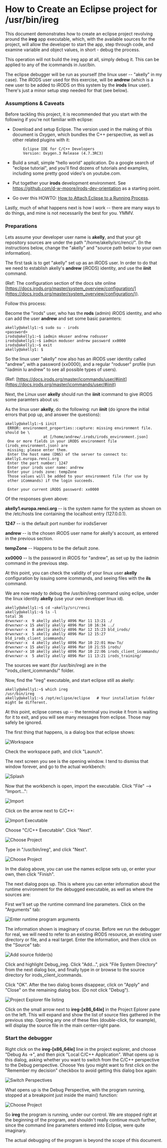 # How to Create an Eclipse project for /usr/bin/ireg

This document demonstrates how to create an eclipse project revolving around the **ireg** app executable, which, with the available sources for the project, will allow the developer to start the app, step through code, and examine variable and object values, in short - debug the process.

This operation will not build the ireg app at all, simply debug it.  This can be applied to any of the icommands in /usr/bin.

The eclipse debugger will be run as yourself (the linux user -- "akelly" in my case).  The iRODS user used for this exercise, will be **andrew** (which is a new user to be added to iRODS on this system by the **irods** linux user). There's just a minor setup step needed for that (see below).


### Assumptions & Caveats ###

Before tackling this project, it is recommended that you start with the following if you're not familiar with eclipse:
* Download and setup Eclipse. The version used in the making of this document is *Oxygen*, which bundles the C++ perspective, as well as other related plugins with it:

~~~
		Eclipse IDE for C/C++ Developers
		Version: Oxygen.3 Release (4.7.3RC3)
~~~

* Build a small, simple "hello world" application.  Do a google search of "eclipse tutorial", and you'll find dozens of tutorials and examples, including some pretty good video's on youtube.com.


* Put together your **irods** development environment. See https://github.com/d-w-moore/irods-dev-orientation as a starting point. 

* Go over this HOWTO: [How to Attach Eclipse to a Running Process](https://github.com/andrew-irods/How-To/blob/master/Eclipse-attach-to-running-process.md). 

Lastly, much of what happens next is how I work -- there are many ways to do things, and mine is not necessarily the best for you.  YMMV. 

### Preparations 

Lets assume your developer user name is **akelly**, and that your git repository sources are under the path "/home/akelly/src/renci/".  (In the instructions below, change the "akelly" and "source path below to your own information).

The first task is to get "akelly" set up as an iRODS user. In order to do that we need to establish akelly's **andrew** (iRODS) identity, and use the **iinit** command. 

(Ref: The configuration section of the docs site online [https://docs.irods.org/master/system_overview/configuration/](https://docs.irods.org/master/system_overview/configuration/)).

Follow this process:
 
Become the "irods" user, who has the **rods** (admin) iRODS identity, and who can add the user **andrew** and set some basic paramters:

~~~
akelly@akelly1:~$ sudo su - irods
<password>
irods@akelly1:~$ iadmin mkuser andrew rodsuser
irods@akelly1:~$ iadmin moduser andrew password xx0000
irods@akelly1:~$ exit
akelly@akelly1: $
~~~

So the linux user "akelly" now also has an iRODS user identity called "andrew", with a password (xx0000), and a regular "roduser" profile (run "iiadmin lu andrew" to see all possible types of users).

(Ref: [https://docs.irods.org/master/icommands/user/#iinit](https://docs.irods.org/master/icommands/user/#iinit)

Next, the Linux user **akelly** should run the **iinit** icommand to give iRODS some paramters about us:

As the linux user **akelly**, do the following: run **iinit** (do ignore the initial errors that pop up, and answer the questions):

~~~
akelly@akelly1:~$ iinit
 ERROR: environment_properties::capture: missing environment file. should be \
                 at [/home/andrew/.irods/irods_environment.json]
 One or more fields in your iRODS environment file (irods_environment.json) are
 missing; please enter them.
 Enter the host name (DNS) of the server to connect to: akelly1.europa.renci.org
 Enter the port number: 1247
 Enter your irods user name: andrew
 Enter your irods zone: tempZone
 Those values will be added to your environment file (for use by
 other iCommands) if the login succeeds.

 Enter your current iRODS password: xx0000 
 ~~~

Of the responses given above:

**akelly1.europa.renci.org** -- is the system name for the system as shown on the /etc/hosts line containing the localhost entry (127.0.0.1).

**1247** -- is the default port number for irodsServer
	
**andrew** -- is the chosen iRODS user name for akelly's account, as entered in the previous section.
	
**tempZone** -- Happens to be the default zone.
	
**xx0000** -- Is the password in iRODS for "andrew", as set up by the iiadmin command in the previous step.

At this point, you can check the validity of your linux user **akelly**  configuration by issuing some icommands, and seeing files with the **ils** command.

We are now ready to debug the /usr/bin/ireg command using eclipe, under the linux identity **akelly** (use your own developer linux id).
 

~~~
akelly@akelly1:~$ cd ~akelly/src/renci
akelly@akelly1:~$ ls -l
total 36
drwxrwxr-x  9 akelly akelly 4096 Mar 11 13:21 ./
drwxrwxr-x 15 akelly akelly 4096 Mar 10 16:34 ../
drwxrwxr-x  8 akelly akelly 4096 Mar 12 15:23 bld_irods/
drwxrwxr-x  5 akelly akelly 4096 Mar 12 15:27 bld_irods_client_icommands/
drwxrwxr-x  4 akelly akelly 4096 Mar 10 22:01 How-To/
drwxrwxr-x 15 akelly akelly 4096 Mar 10 21:55 irods/
drwxrwxr-x 10 akelly akelly 4096 Mar 10 22:06 irods_client_icommands/
drwxrwxr-x  5 akelly akelly 4096 Mar 11 13:21 irods_training/
~~~

The sources we want (for /usr/bin/ireg) are in the "irods\_client\_icommands/" folder.  

Now, find the "ireg" executable, and start eclipse still as akelly:

~~~
akelly@akelly1:~$ which ireg
/usr/bin/ireg
akelly@akelly1:~$ /opt/eclipse/eclipse   # Your installation folder might be different.

~~~

At this point, eclipse comes up -- the terminal you invoke it from is waiting for it to exit, and you will see many messages from eclipse.  Those may safely be ignored.

The first thing that happens, is a dialog box that eclipse shows:

![Workspace](images/debug-icmds-image1.png "Choose a workspace for the irods user") 

Check the workspace path, and click "Launch".

The next screen you see is the opening window.  I tend to dismiss that window forever, and go to the actual workbench:

![Splash](images/debug-icmds-image1-1.png "Move on to the worksbench") 

Now that the workbench is open, import the executable.  Click "File" --> "Import...":

![Import](images/debug-icmds-image1-5.png "Import the executable /usr/bin/ireg") 

Click on the arrow next to C/C++:
 
![Import Executable](images/debug-icmds-image2.png "Choose C/C++ Executable") 

Choose "C/C++ Executable".  Click "Next". 

![Choose Project](images/debug-icmds-image3.png "Type in /usr/bin/ireg") 

Type in "/usr/bin/ireg", and click "Next".

![Choose Project](images/debug-icmds-image4.png "Enter project name and launch configuration") 

In the dialog above, you can use the names eclipse sets up, or enter your own, then click "Finish".

The next dialog pops up. This is where you can enter information about the runtime environment for the debugged executable, as well as where the sources are:

First we'll set up the runtime command line parameters.  Click on the "Arguments" tab:

![Enter runtime program arguments](images/debug-icmds-image6.png "Enter runtime program arguments") 

The information shown is imaginary of course.  Before we run the debugger for real, we will need to refer to an existing iRODS resource, an existing user directory or file, and a real target. Enter the information, and then click on the "Source" tab:

![Add source folder(s)](images/debug-icmds-image7.png "To view an enlarged image, right-click on the image and pick \"Open image in new tab\" ") 

Click and highlight Debug\_ireg.  Click "Add...", pick "File System Directory" from the next dialog box, and finally type in or browse to the source directory for irods_client_icommands.

Click "OK". After the two dialog boxes disappear, click on "Apply" and "Close" on the remaining dialog box.  (Do not click "Debug").

![Project Explorer file listing](images/debug-icmds-image8.png "Explorer File Listing") 

Click on the small arrow next to **ireg-[x86_64le]** in the Project Eplorer pane on the left.  This will expand and show the list of source files gathered in the previous step. Opening any one of these files (double-click, for example), will display the source file in the main center-right pane.

### Start the debugger

Right click on the **ireg-[x86_64le]** line in the project explorer, and choose "Debug As   ->", and then pick "Local C/C++ Application".  What opens up is this dialog, asking whether you want to switch from the C/C++ perspective to the Debug perspective.  Choose Yes (you might want to first click on the "Remember my decision" checkbox to avoid getting this dialog box again:

![Switch Perspectives](images/debug-icmds-image11.png "Switch Perspectives: click Yes") 

What opens up is the Debug Perspective, with the program running, stopped at a breakpoint just inside the main() function:

![Choose Project](images/debug-icmds-image12.png "To view an enlarged image, right-click on the image and pick \"Open image in new tab\" ") 

So **ireg** the program is running, under our control.  We are stopped right at the beginning of the program, and shouldn't really continue much further, since the command line parameters entered into Eclipse, were quite imaginary. 

The actual debugging of the program is beyond the scope of this document. 

